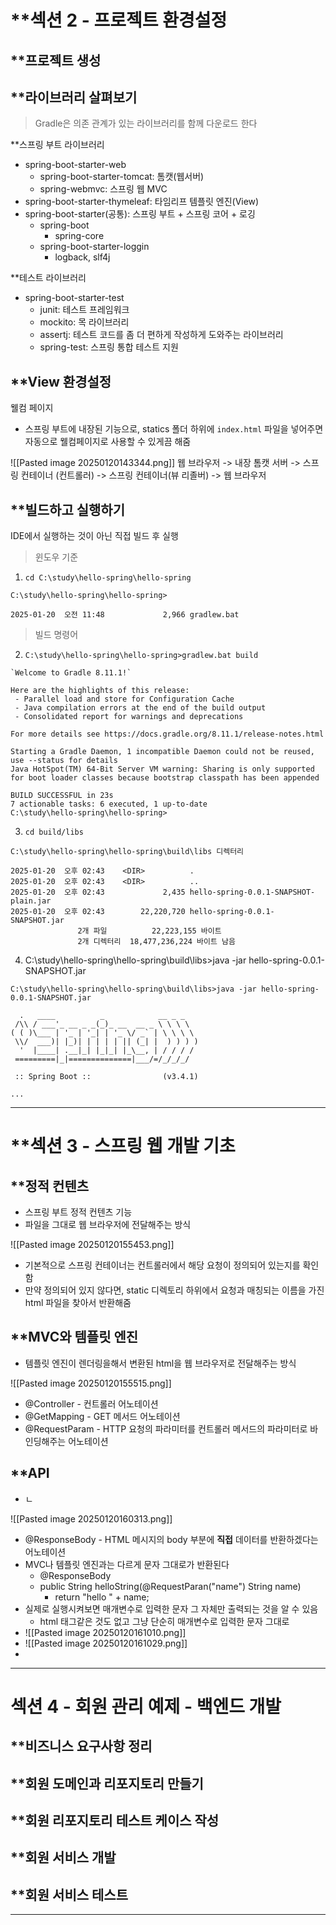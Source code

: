 
# **섹션 2 - 프로젝트 환경설정

## **프로젝트 생성


## **라이브러리 살펴보기
> Gradle은 의존 관계가 있는 라이브러리를 함께 다운로드 한다

**스프링 부트 라이브러리
- spring-boot-starter-web
	- spring-boot-starter-tomcat: 톰캣(웹서버)
	- spring-webmvc: 스프링 웹 MVC
- spring-boot-starter-thymeleaf: 타임리프 템플릿 엔진(View)
- spring-boot-starter(공통): 스프링 부트 + 스프링 코어 + 로깅
	- spring-boot
		- spring-core
	- spring-boot-starter-loggin
		- logback, slf4j

**테스트 라이브러리
- spring-boot-starter-test
	- junit: 테스트 프레임워크
	- mockito: 목 라이브러리
	- assertj: 테스트 코드를 좀 더 편하게 작성하게 도와주는 라이브러리
	- spring-test: 스프링 통합 테스트 지원

## **View 환경설정
웰컴 페이지
- 스프링 부트에 내장된 기능으로, statics 폴더 하위에 `index.html` 파일을 넣어주면 자동으로 웰컴페이지로 사용할 수 있게끔 해줌

![[Pasted image 20250120143344.png]]
웹 브라우저 -> 내장 톰캣 서버 -> 스프링 컨테이너 (컨트롤러) -> 스프링 컨테이너(뷰 리졸버) -> 웹 브라우저



## **빌드하고 실행하기
IDE에서 실행하는 것이 아닌 직접 빌드 후 실행

> 윈도우 기준
1. `cd C:\study\hello-spring\hello-spring`

`C:\study\hello-spring\hello-spring>`

`2025-01-20  오전 11:48             2,966 gradlew.bat`



> 빌드 명령어

2. `C:\study\hello-spring\hello-spring>gradlew.bat build`

```
`Welcome to Gradle 8.11.1!`

Here are the highlights of this release:
 - Parallel load and store for Configuration Cache
 - Java compilation errors at the end of the build output
 - Consolidated report for warnings and deprecations

For more details see https://docs.gradle.org/8.11.1/release-notes.html

Starting a Gradle Daemon, 1 incompatible Daemon could not be reused, use --status for details
Java HotSpot(TM) 64-Bit Server VM warning: Sharing is only supported for boot loader classes because bootstrap classpath has been appended

BUILD SUCCESSFUL in 23s
7 actionable tasks: 6 executed, 1 up-to-date
C:\study\hello-spring\hello-spring>
```


3. `cd build/libs`

```
C:\study\hello-spring\hello-spring\build\libs 디렉터리

2025-01-20  오후 02:43    <DIR>          .
2025-01-20  오후 02:43    <DIR>          ..
2025-01-20  오후 02:43             2,435 hello-spring-0.0.1-SNAPSHOT-plain.jar
2025-01-20  오후 02:43        22,220,720 hello-spring-0.0.1-SNAPSHOT.jar
               2개 파일          22,223,155 바이트
               2개 디렉터리  18,477,236,224 바이트 남음
```

4. C:\study\hello-spring\hello-spring\build\libs>java -jar hello-spring-0.0.1-SNAPSHOT.jar
```
C:\study\hello-spring\hello-spring\build\libs>java -jar hello-spring-0.0.1-SNAPSHOT.jar
```

```
  .   ____          _            __ _ _
 /\\ / ___'_ __ _ _(_)_ __  __ _ \ \ \ \
( ( )\___ | '_ | '_| | '_ \/ _` | \ \ \ \
 \\/  ___)| |_)| | | | | || (_| |  ) ) ) )
  '  |____| .__|_| |_|_| |_\__, | / / / /
 =========|_|==============|___/=/_/_/_/

 :: Spring Boot ::                (v3.4.1)

...
```


---

# **섹션 3 - 스프링 웹 개발 기초

## **정적 컨텐츠
- 스프링 부트 정적 컨텐츠 기능
- 파일을 그대로 웹 브라우저에 전달해주는 방식

![[Pasted image 20250120155453.png]]
- 기본적으로 스프링 컨테이너는 컨트롤러에서 해당 요청이 정의되어 있는지를 확인함
- 만약 정의되어 있지 않다면, static 디렉토리 하위에서 요청과 매칭되는 이름을 가진 html 파일을 찾아서 반환해줌



## **MVC와 템플릿 엔진
- 템플릿 엔진이 렌더링을해서 변환된 html을 웹 브라우저로 전달해주는 방식

![[Pasted image 20250120155515.png]]
- @Controller - 컨트롤러 어노테이션
- @GetMapping - GET 메서드 어노테이션
- @RequestParam - HTTP 요청의 파라미터를 컨트롤러 메서드의 파라미터로 바인딩해주는 어노테이션


## **API
- ㄴ


![[Pasted image 20250120160313.png]]
- @ResponseBody - HTML 메시지의 body 부분에 **직접** 데이터를 반환하겠다는 어노테이션
- MVC나 템플릿 엔진과는 다르게 문자 그대로가 반환된다
	- @ResponseBody
	- public String helloString(@RequestParan("name") String name)
		- return "hello " + name;
- 실제로 실행시켜보면 매개변수로 입력한 문자 그 자체만 출력되는 것을 알 수 있음
	- html 태그같은 것도 없고 그냥 단순히 매개변수로 입력한 문자 그대로
- ![[Pasted image 20250120161010.png]]
- ![[Pasted image 20250120161029.png]]
- 
---

# 섹션 4 - 회원 관리 예제 - 백엔드 개발

## **비즈니스 요구사항 정리


## **회원 도메인과 리포지토리 만들기


## **회원 리포지토리 테스트 케이스 작성


## **회원 서비스 개발


## **회원 서비스 테스트


---
